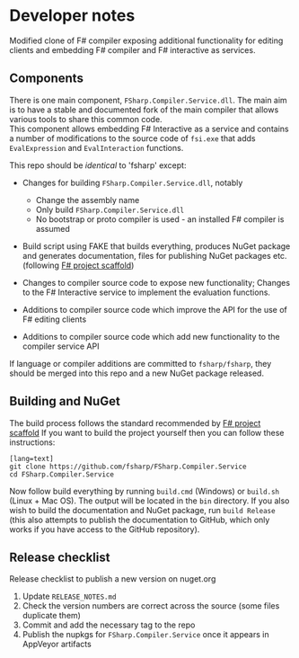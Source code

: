 Developer notes
===============

Modified clone of F# compiler exposing additional functionality for editing clients and embedding F# compiler
and F# interactive as services.

## Components

There is one main component, `FSharp.Compiler.Service.dll`. 
The main aim is to have a stable and documented fork of the main compiler that allows various 
tools to share this common code.  
This component allows embedding F# Interactive as a service and contains a number of
modifications to the source code of `fsi.exe` that adds `EvalExpression` and `EvalInteraction` functions.

This repo should be _identical_ to 'fsharp' except:

  - Changes for building `FSharp.Compiler.Service.dll`, notably
    - Change the assembly name
    - Only build `FSharp.Compiler.Service.dll`
    - No bootstrap or proto compiler is used - an installed F# compiler is assumed

  - Build script using FAKE that builds everything, produces NuGet package and 
    generates documentation, files for publishing NuGet packages etc.
    (following [F# project scaffold](https://github.com/fsprojects/FSharp.ProjectScaffold))

  - Changes to compiler source code to expose new functionality; Changes to the
    F# Interactive service to implement the evaluation functions.

  - Additions to compiler source code which improve the API for the use of F# editing clients

  - Additions to compiler source code which add new functionality to the compiler service API

If language or compiler additions are committed to `fsharp/fsharp`, they should be merged into
this repo and a new NuGet package released.

## Building and NuGet

The build process follows the standard recommended by [F# project scaffold](https://github.com/fsprojects/FSharp.ProjectScaffold)
If you want to build the project yourself then you can follow these instructions:

    [lang=text]
    git clone https://github.com/fsharp/FSharp.Compiler.Service
    cd FSharp.Compiler.Service

Now follow build everything by running `build.cmd` (Windows) or `build.sh` (Linux + Mac OS).
The output will be located in the `bin` directory. If you also wish to build the documentation
and NuGet package, run `build Release` (this also attempts to publish the documentation to
GitHub, which only works if you have access to the GitHub repository).

## Release checklist

Release checklist to publish a new version on nuget.org

1. Update `RELEASE_NOTES.md`
2. Check the version numbers are correct across the source (some files duplicate them)
3. Commit and add the necessary tag to the repo
4. Publish the nupkgs for `FSharp.Compiler.Service` once it appears in AppVeyor artifacts
